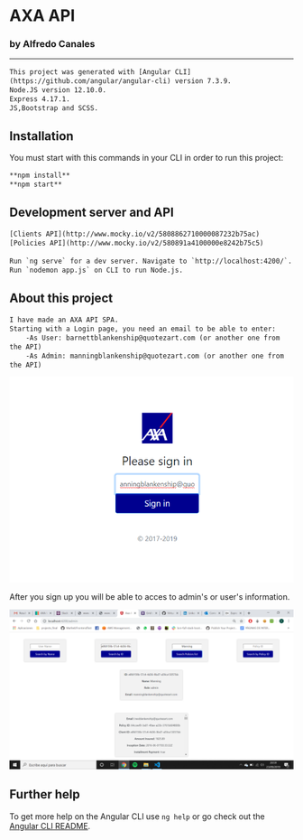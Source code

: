 # AXA API
### by Alfredo Canales
* * *
```
This project was generated with [Angular CLI](https://github.com/angular/angular-cli) version 7.3.9.
Node.JS version 12.10.0.
Express 4.17.1.
JS,Bootstrap and SCSS.
```
## Installation
You must start with this commands in your CLI in order to run this project:
```
**npm install**
**npm start**
```
## Development server and API
```
[Clients API](http://www.mocky.io/v2/5808862710000087232b75ac)
[Policies API](http://www.mocky.io/v2/580891a4100000e8242b75c5)

Run `ng serve` for a dev server. Navigate to `http://localhost:4200/`.
Run `nodemon app.js` on CLI to run Node.js.
```
## About this project
```
I have made an AXA API SPA.
Starting with a Login page, you need an email to be able to enter:
    -As User: barnettblankenship@quotezart.com (or another one from the API)
    -As Admin: manningblankenship@quotezart.com (or another one from the API)
```
<img src="/axa-alfredo-canales/src/assets/axa_login.png"></img>

After you sign up you will be able to acces to admin's or user's information.

<img src="/axa-alfredo-canales/src/assets/axa_admin.png"></img>

## Further help

To get more help on the Angular CLI use `ng help` or go check out the [Angular CLI README](https://github.com/angular/angular-cli/blob/master/README.md).
